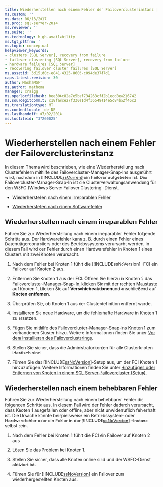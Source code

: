 ```yaml
---
title: Wiederherstellen nach einem Fehler der Failoverclusterinstanz | Microsoft-Dokumentation
ms.custom: ''
ms.date: 06/13/2017
ms.prod: sql-server-2014
ms.reviewer: ''
ms.suite: ''
ms.technology: high-availability
ms.tgt_pltfrm: ''
ms.topic: conceptual
helpviewer_keywords:
- clusters [SQL Server], recovery from failure
- failover clustering [SQL Server], recovery from failure
- hardware failures [SQL Server]
- recovering failover cluster failures [SQL Server]
ms.assetid: 3d151d0c-e841-4325-8606-c094de37d7d1
caps.latest.revision: 30
author: MashaMSFT
ms.author: mathoma
manager: craigg
ms.openlocfilehash: bee306c82a7e5baf734263cfd2b1ecd8ea216742
ms.sourcegitcommit: c18fadce27f330e1d4f36549414e5c84ba2f46c2
ms.translationtype: MT
ms.contentlocale: de-DE
ms.lasthandoff: 07/02/2018
ms.locfileid: "37260025"
---
```

# <a name="recover-from-failover-cluster-instance-failure"></a>Wiederherstellen nach einem Fehler der Failoverclusterinstanz
  In diesem Thema wird beschrieben, wie eine Wiederherstellung nach Clusterfehlern mithilfe des Failovercluster-Manager-Snap-Ins ausgeführt wird, nachdem in [!INCLUDE[ssCurrent](../../../includes/sscurrent-md.md)]ein Failover aufgetreten ist. Das Failovercluster-Manager-Snap-In ist die Clusterverwaltungsanwendung für den WSFC (Windows Server Failover Clustering)-Dienst.  
  
-   [Wiederherstellen nach einem irreparablen Fehler](#Scenario1)  
  
-   [Wiederherstellen nach einem Softwarefehler](#Scenario2)  
  
##  <a name="Scenario1"></a> Wiederherstellen nach einem irreparablen Fehler  
 Führen Sie zur Wiederherstellung nach einem irreparablen Fehler folgende Schritte aus. Der Hardwarefehler kann z. B. durch einen Fehler eines Datenträgercontrollers oder des Betriebssystems verursacht werden. In diesem Fall wird der Fehler durch einen Hardwarefehler in Knoten 1 eines Clusters mit zwei Knoten verursacht.  
  
1.  Nach dem Fehler bei Knoten 1 führt die [!INCLUDE[ssNoVersion](../../../includes/ssnoversion-md.md)] -FCI ein Failover auf Knoten 2 aus.  
  
2.  Entfernen Sie Knoten 1 aus der FCI. Öffnen Sie hierzu in Knoten 2 das Failovercluster-Manager-Snap-In, klicken Sie mit der rechten Maustaste auf Knoten 1, klicken Sie auf **Verschiebeaktionen**und anschließend auf **Knoten entfernen**.  
  
3.  Überprüfen Sie, ob Knoten 1 aus der Clusterdefinition entfernt wurde.  
  
4.  Installieren Sie neue Hardware, um die fehlerhafte Hardware in Knoten 1 zu ersetzen.  
  
5.  Fügen Sie mithilfe des Failovercluster-Manager-Snap-Ins Knoten 1 zum vorhandenen Cluster hinzu. Weitere Informationen finden Sie unter [Vor dem Installieren des Failoverclusterings](../install/before-installing-failover-clustering.md).  
  
6.  Stellen Sie sicher, dass die Administratorkonten für alle Clusterknoten identisch sind.  
  
7.  Führen Sie das [!INCLUDE[ssNoVersion](../../../includes/ssnoversion-md.md)]-Setup aus, um der FCI Knoten 1 hinzuzufügen. Weitere Informationen finden Sie unter [Hinzufügen oder Entfernen von Knoten in einem SQL Server-Failovercluster &#40;Setup&#41;](../install/add-or-remove-nodes-in-a-sql-server-failover-cluster-setup.md).  
  
##  <a name="Scenario2"></a> Wiederherstellen nach einem behebbaren Fehler  
 Führen Sie zur Wiederherstellung nach einem behebbaren Fehler die folgenden Schritte aus. In diesem Fall wird der Fehler dadurch verursacht, dass Knoten 1 ausgefallen oder offline, aber nicht unwiderruflich fehlerhaft ist. Die Ursache könnte beispielsweise ein Betriebssystem- oder Hardwarefehler oder ein Fehler in der [!INCLUDE[ssNoVersion](../../../includes/ssnoversion-md.md)] -Instanz selbst sein.  
  
1.  Nach dem Fehler bei Knoten 1 führt die FCI ein Failover auf Knoten 2 aus.  
  
2.  Lösen Sie das Problem bei Knoten 1.  
  
3.  Stellen Sie sicher, dass alle Knoten online sind und der WSFC-Dienst aktiviert ist.  
  
4.  Führen Sie für [!INCLUDE[ssNoVersion](../../../includes/ssnoversion-md.md)] ein Failover zum wiederhergestellten Knoten aus.  
  
  
